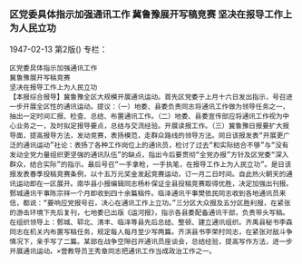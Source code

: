 ### 区党委具体指示加强通讯工作  冀鲁豫展开写稿竞赛  坚决在报导工作上为人民立功

1947-02-13
第2版()
专栏：

    区党委具体指示加强通讯工作
    冀鲁豫展开写稿竞赛
    坚决在报导工作上为人民立功
    【本报综合报导】冀鲁豫全区大规模开展通讯运动。首先区党委于上月十六日发出指示，号召进一步开展全区性的通讯运动。提议：（一）地委、县委负责同志将通讯工作做为领导任务之一，抽出一定时间汇报、检查、总结、布置通讯工作。（二）地委、县委宣传部应将通讯工作视为中心业务之一，及时拟定报导要点，总结与交流经验。开展读报工作。（三）冀鲁豫日报要扩大报导面，提高报导方法，发动竞赛，表扬模范，走群众路线的领导方法。同日该报发表“开展更广泛的通讯运动”社论：表扬了各种工作岗位上的通讯员，检讨了过去“和实际结合不够”与“没有发动全党力量组织更坚强的通讯队伍”的缺点，指出今后要贯彻“全党办报”方针及区党委“深入群众，结合实际”的指示。最后号召“一手拿枪，一手执笔，在报导工作上为人民立功”。是日该报发表春季投稿竞赛条例，以十五万元奖金发起竞赛运动，订一月二日时间。自此热火朝天的通讯运动即在一区展开。南华县小报编辑同志杨朴保证全县投稿竞赛取得优胜，决定加强出刊报。鄄城通讯干事陈宗祥一个月即收到四十余篇稿件。临泽通讯干事樊依民同志收到各地通讯员来信，都说：“要响应党报号召，决心在通讯工作上立功。”三分区大众报及五分区胜利报，在紧张的游击环境下先后复刊，七地委已出版《运河报》，指示各县委配备通讯干部，负责带头写稿。在组织领导上：鄄城、郓北、清丰、临泽等县先后总结、整顿、建立通讯组织。齐禹县秘书李森同志在机关内布置写稿任务，规定每人每月至少写两篇。齐滨县书李荣村同志，在紧张对敌斗争情况下，亲手写了二篇。某部在战争空隙召开通讯员座谈会，总结经验，提高写作方法，进一步开展通讯运动。×营教导员王秀章同志把通讯工作当成政治工作之一。
